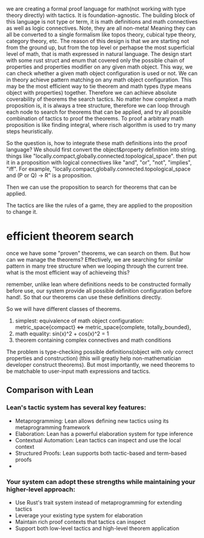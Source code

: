 we are creating a formal proof language for math(not working with type theory directly) with tactics. 
It is foundation-agnostic.
The building block of this language is not type or term, it is math definitions and math connectives as well as logic connectives. Note, they are all non-meta! Meaning they can all be converted to a single formalism like topos theory, cubical type theory, category theory, etc. 
The reason of this design is that we are starting not from the ground up, but from the top level or perhapse the most superficial level of math, that is math expressed in natural language. The design start with some rust struct and enum that covered only the possible chain of properties and properties modifier on any given math object. 
This way, we can check whether a given math object configuration is used or not. We can in theory achieve pattern matching on any math object configuration. This may be the most efficient way to tie theorem and math types (type means object with properties) together. Therefore we can achieve absolute coverability of theorems the search tactics.
No matter how complext a math proposition is, it is always a tree structure, therefore we can loop through each node to search for theorems that can be applied, and try all possible combination of tactics to proof the theorems.
To proof a arbitrary math proposition is like finding integral, where risch algorithm is used to try many steps heuristically.

So the question is, how to integrate these math definitions into the proof language? We should first convert the object&property definition into string. things like "locally.compact,globally.connected.topological_space". then put it in a proposition with logical connectives like "and", "or", "not", "implies", "iff". For example, "locally.compact,globally.connected.topological_space and (P or Q) -> R" is a proposition.

Then we can use the proposition to search for theorems that can be applied.

The tactics are like the rules of a game, they are applied to the proposition to change it.

# efficient theorem search
once we have some "proven" theorems, we can search on them. But how can we manage the theorems? Effectively, we are searching for similar pattern in many tree structure when we looping through the current tree. what is the most efficient way of achieveing this?


remember, unlike lean where definitions needs to be constructed formally before use, our system provide all possible definition configuration before hand!. So that our theorems can use these definitions directly.

So we will have different classes of theorems.
1. simplest: equivalence of math object configuration: metric_space{compact} <=> metric_space{complete, totally_bounded}, 
2. math equality: sin(x)^2 + cos(x)^2 = 1
3. theorem containing complex connectives and math conditions

The problem is type-checking possible definitions(object with only correct properties and construction) (this will greatly help non-mathematician developer construct theorems).
But most importantly, we need theorems to be matchable to user-input math expressions and tactics.

## Comparison with Lean
### Lean's tactic system has several key features:
- Metaprogramming: Lean allows defining new tactics using its metaprogramming framework
- Elaboration: Lean has a powerful elaboration system for type inference
- Contextual Automation: Lean tactics can inspect and use the local context
- Structured Proofs: Lean supports both tactic-based and term-based proofs
- 
### Your system can adopt these strengths while maintaining your higher-level approach:
- Use Rust's trait system instead of metaprogramming for extending tactics
- Leverage your existing type system for elaboration
- Maintain rich proof contexts that tactics can inspect
- Support both low-level tactics and high-level theorem application